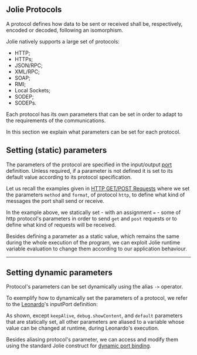 ## Jolie Protocols

A protocol defines how data to be sent or received shall be, respectively, encoded or decoded, following an isomorphism.

Jolie natively supports a large set of protocols:

- HTTP;
- HTTPs;
- JSON/RPC;
- XML/RPC;
- SOAP;
- RMI;
- Local Sockets;
- SODEP;
- SODEPs.

Each protocol has its own parameters that can be set in order to adapt to the requirements of the communications.

In this section we explain what parameters can be set for each protocol.

## Setting (static) parameters

The parameters of the protocol are specified in the input/output [port](basics/communication_ports) definition. Unless required, if a parameter is not defined it is set to its default value according to its protocol specification.

Let us recall the examples given in [HTTP GET/POST Requests](web_applications/web_get_post) where we set the parameters `method` and `format`, of protocol `http`, to define what kind of messages the port shall send or receive.

<div class="code" src="protocols_1.ol"></div>

In the example above, we statically set - with an assignment `=` - some of http protocol's parameters in order to send `get` and `post` requests or to define what kind of requests will be received.

Besides defining a parameter as a static value, which remains the same during the whole execution of the program, we can exploit Jolie runtime variable evaluation to change them according to our application behaviour.

---

## Setting dynamic parameters

Protocol's parameters can be set dynamically using the alias `->` operator.

To exemplify how to dynamically set the parameters of a protocol, we refer to the [Leonardo](web_applications/leonardo)'s inputPort definition:

<div class="code" src="protocols_2.ol"></div>

As shown, except `keepAlive`, `debug.showContent`, and `default` parameters that are statically set, all other parameters are aliased to a variable whose value can be changed at runtime, during Leonardo's execution.

Besides aliasing protocol's parameter, we can access and modify them using the standard Jolie construct for [dynamic port binding](basics/dynamic_binding).